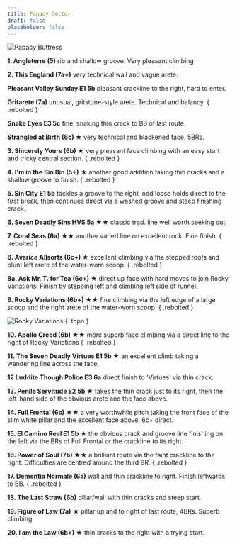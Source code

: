 ```yaml
---
title: Papacy Sector
draft: false
placeholder: false
---
```




![Papacy Buttress](/img/peak/buxton/hh-papacy.jpg)


**1. Angleterre (5)** rib and shallow groove. Very pleasant climbing

**2. This England (7a+)** very technical wall and vague arete.

**Pleasant Valley Sunday E1 5b** pleasant crackline to the right, hard to enter.

**Gritarete (7a)** unusual, gritstone-style arete. Technical and balancy.
{ .rebolted }

**Snake Eyes E3 5c** fine, snaking thin crack to BB of last route.

**Strangled at Birth (6c) &starf;** very technical and blackened face, 5BRs.

**3. Sincerely Yours (6b) &starf;** very pleasant face climbing with an easy start and tricky central section.
{ .rebolted }

**4. I'm in the Sin Bin (5+)** &starf; another good addition taking thin cracks and a shallow groove to finish.
{ .rebolted }

**5. Sin City E1 5b** tackles a groove to the right, odd loose holds direct to the first break, then continues direct via a washed groove and steep finishing crack.

**6. Seven Deadly Sins HVS 5a &starf;&starf;** classic trad. line well worth seeking out.

**7. Coral Seas (6a) &starf;&starf;** another varied line on excellent rock. Fine finish.
{ .rebolted }

**8. Avarice Allsorts (6c+) &starf;** excellent climbing via the stepped roofs and blunt left arete of the water-worn scoop.
{ .rebolted }

**8a. Ask Mr. T. for Tea (6c+) &starf;** direct up face with hard moves to join Rocky Variations. Finish by stepping left and climbing left side of runnel.

**9. Rocky Variations (6b+) &starf;&starf;** fine climbing via the left edge of a large scoop and the right arete of the water-worn scoop. 
{ .rebolted }

![Rocky Variations](/img/peak/buxton/Harpur-Hill_Rocky-Variations.jpg)
{ .topo }

**10. Apollo Creed (6b) &starf;&starf;** more superb face climbing via a direct line to the right of Rocky Variations
{ .rebolted }

**11. The Seven Deadly Virtues E1 5b &starf;** an excellent climb taking a wandering line across the face.

**12 Luddite Though Police E3 6a** direct finish to 'Virtues' via thin crack.

**13. Penile Servitude E2 5b &starf;** takes the thin crack just to its right, then the left-hand side of the obvious arete and the face above.

**14. Full Frontal (6c) &starf;&starf;** a very worthwhile pitch taking the front face of the slim white pillar and the excellent face above. 6c+ direct.

**15. El Camino Real E1 5b &starf;** the obvious crack and groove line finishing on the left via the BRs of Full Frontal or the crackline to its right.

**16. Power of Soul (7b) &starf;&starf;** a brilliant route via the faint crackline to the right. Difficulties are centred around the third BR.
{ .rebolted }

**17. Dementia Normale (6a)** wall and thin crackline to right. Finish leftwards to BB.
{ .rebolted }

**18. The Last Straw (6b)** pillar/wall with thin cracks and steep start.

**19. Figure of Law (7a)** &starf; pillar up and to right of last route, 4BRs. Superb climbing.

**20. I am the Law (6b+) &starf;** thin cracks to the right with a trying start.

